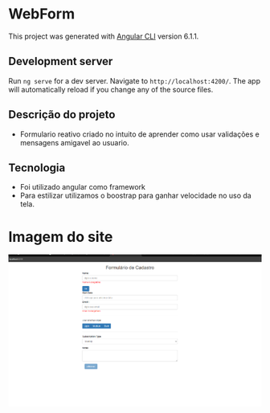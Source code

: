# WebForm

This project was generated with [Angular CLI](https://github.com/angular/angular-cli) version 6.1.1.

## Development server

Run `ng serve` for a dev server. Navigate to `http://localhost:4200/`. The app will automatically reload if you change any of the source files.


## Descrição do projeto 
- Formulario reativo criado no intuito de aprender como usar validações e mensagens amigavel ao usuario.

## Tecnologia
- Foi utilizado angular como framework 
- Para estilizar utilizamos o boostrap para ganhar velocidade no uso da tela.

# Imagem do site
<img src="./src/assets/images/site.png">